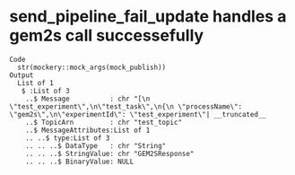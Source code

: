 # send_pipeline_fail_update handles a gem2s call successefully

    Code
      str(mockery::mock_args(mock_publish))
    Output
      List of 1
       $ :List of 3
        ..$ Message          : chr "[\n \"test_experiment\",\n\"test_task\",\n{\n \"processName\": \"gem2s\",\n\"experimentId\": \"test_experiment\"| __truncated__
        ..$ TopicArn         : chr "test_topic"
        ..$ MessageAttributes:List of 1
        .. ..$ type:List of 3
        .. .. ..$ DataType   : chr "String"
        .. .. ..$ StringValue: chr "GEM2SResponse"
        .. .. ..$ BinaryValue: NULL

